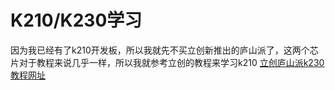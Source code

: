 # K210/K230学习

因为我已经有了k210开发板，所以我就先不买立创新推出的庐山派了，这两个芯片对于教程来说几乎一样，所以我就参考立创的教程来学习k210
[立创庐山派k230教程网址](https://wiki.lckfb.com/zh-hans/lushan-pi-k230/)